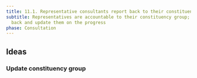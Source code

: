 ```yaml
---
title: 11.1. Representative consultants report back to their constituency group
subtitle: Representatives are accountable to their constituency group; they go
  back and update them on the progress
phase: Consultation
---
```

## Ideas

### Update constituency group
